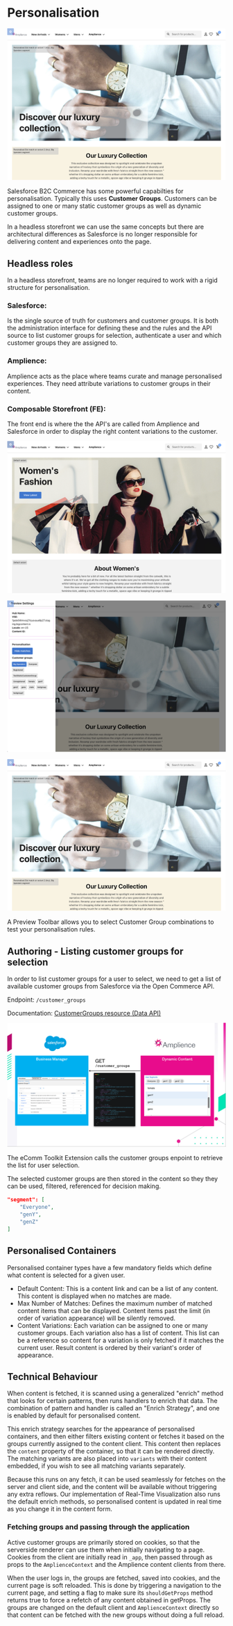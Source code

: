 # Personalisation

![Amplience Personalisation)](./media/personalisation-rules.png)

Salesforce B2C Commerce has some powerful capabilties for personalisation. Typically this uses **Customer Groups**. Customers can be assigned to one or many static customer groups as well as dynamic customer groups.

In a headless storefront we can use the same concepts but there are architectural differences as Salesforce is no longer responsible for delivering content and experiences onto the page.

## Headless roles

In a headless storefront, teams are no longer required to work with a rigid structure for personalisation.

### Salesforce:
Is the single source of truth for customers and customer groups. It is both the administration interface for defining these and the rules and the API source to list customer groups for selection, authenticate a user and which customer groups they are assigned to.

### Amplience:
Amplience acts as the place where teams curate and manage personalised experiences. They need attribute variations to customer groups in their content.

### Composable Storefront (FE):
The front end is where the the API's are called from Amplience and Salesforce in order to display the right content variations to the customer.

![Amplience Personalisation Default](./media/personalisation-default.png)

![Amplience Personalisation Toolbar](./media/personalisation-toolbar.png)

![Amplience Personalisation Toolbar](./media/personalisation-rules.png)

A Preview Toolbar allows you to select Customer Group combinations to test your personalisation rules.

## Authoring - Listing customer groups for selection
In order to list customer groups for a user to select, we need to get a list of available customer groups from Salesforce via the Open Commerce API.

Endpoint: `/customer_groups`

Documentation: [CustomerGroups resource (Data API)](https://documentation.b2c.commercecloud.salesforce.com/DOC2/index.jsp?topic=%2Fcom.demandware.dochelp%2Fcontent%2Fb2c_commerce%2Ftopics%2Fcustomers%2Fb2c_creating_a_customer_group.html)

![Customer Groups Call)](./media/personalisation_customer-groups-authoring.png)

The eComm Toolkit Extension calls the customer groups enpoint to retrieve the list for user selection.

The selected customer groups are then stored in the content so they they can be used, filtered, referenced for decision making.

```json
"segment": [
    "Everyone",
    "genY",
    "genZ"
]
```


## Personalised Containers

Personalised container types have a few mandatory fields which define what content is selected for a given user.

- Default Content: This is a content link and can be a list of any content. This content is displayed when no matches are made.
- Max Number of Matches: Defines the maximum number of matched content items that can be displayed. Content items past the limit (in order of variation appearance) will be silently removed.
- Content Variations: Each variation can be assigned to one or many customer groups. Each variation also has a list of content. This list can be a reference so content for a variation is only fetched if it matches the current user. Result content is ordered by their variant's order of appearance.

## Technical Behaviour

When content is fetched, it is scanned using a generalized "enrich" method that looks for certain patterns, then runs handlers to enrich that data. The combination of pattern and handler is called an "Enrich Strategy", and one is enabled by default for personalised content.

This enrich strategy searches for the appearance of personalised containers, and then either filters existing content or fetches it based on the groups currently assigned to the content client. This content then replaces the `content` property of the container, so that it can be rendered directly. The matching variants are also placed into `variants` with their content embedded, if you wish to see all matching variants separately.

Because this runs on any fetch, it can be used seamlessly for fetches on the server and client side, and the content will be available without triggering any extra reflows. Our implementation of Real-Time Visualization also runs the default enrich methods, so personalised content is updated in real time as you change it in the content form.

### Fetching groups and passing through the application

Active customer groups are primarily stored on cookies, so that the serverside renderer can use them when initially navigating to a page. Cookies from the client are initially read in `_app`, then passed through as props to the `AmplienceContext` and the Amplience content clients from there.

When the user logs in, the groups are fetched, saved into cookies, and the current page is soft reloaded. This is done by triggering a navigation to the current page, and setting a flag to make sure its `shouldGetProps` method returns true to force a refetch of any content obtained in getProps. The groups are changed on the default client and `AmplienceContext` directly so that content can be fetched with the new groups without doing a full reload.
